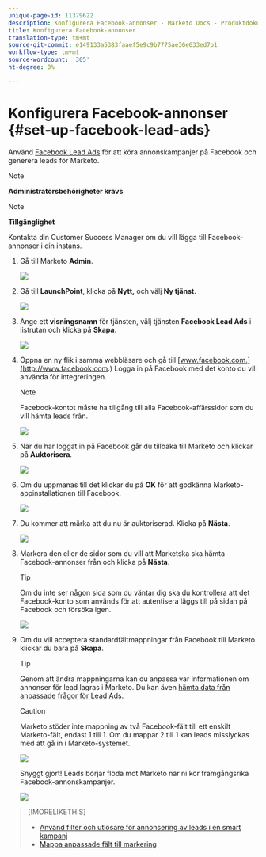 ```yaml
---
unique-page-id: 11379622
description: Konfigurera Facebook-annonser - Marketo Docs - Produktdokumentation
title: Konfigurera Facebook-annonser
translation-type: tm+mt
source-git-commit: e149133a5383faaef5e9c9b7775ae36e633ed7b1
workflow-type: tm+mt
source-wordcount: '305'
ht-degree: 0%

---
```



# Konfigurera Facebook-annonser {#set-up-facebook-lead-ads}

Använd [Facebook Lead Ads](https://www.facebook.com/business/a/lead-ads) för att köra annonskampanjer på Facebook och generera leads för Marketo.

>[!NOTE]
>
>**Administratörsbehörigheter krävs**

>[!NOTE]
>
>**Tillgänglighet**
>
>Kontakta din Customer Success Manager om du vill lägga till Facebook-annonser i din instans.

1. Gå till Marketo **Admin**.

   ![](assets/image2016-11-29-10-3a50-3a29.png)

1. Gå till **LaunchPoint**, klicka på **Nytt,** och välj **Ny tjänst**.

   ![](assets/image2016-11-29-10-3a51-3a11.png)

1. Ange ett **visningsnamn** för tjänsten, välj tjänsten **Facebook Lead Ads** i listrutan och klicka på **Skapa**.

   ![](assets/image2016-11-29-10-3a51-3a47.png)

1. Öppna en ny flik i samma webbläsare och gå till [www.facebook.com.](http://www.facebook.com.) Logga in på Facebook med det konto du vill använda för integreringen.

   >[!NOTE]
   >
   >Facebook-kontot måste ha tillgång till alla Facebook-affärssidor som du vill hämta leads från.

   ![](assets/image2016-11-29-10-3a52-3a29.png)

1. När du har loggat in på Facebook går du tillbaka till Marketo och klickar på **Auktorisera**.

   ![](assets/image2016-11-29-10-3a52-3a51.png)

1. Om du uppmanas till det klickar du på **OK** för att godkänna Marketo-appinstallationen till Facebook.

   ![](assets/image2016-11-29-10-3a56-3a3.png)

1. Du kommer att märka att du nu är auktoriserad. Klicka på **Nästa**.

   ![](assets/image2016-11-29-10-3a56-3a28.png)

1. Markera den eller de sidor som du vill att Marketska ska hämta Facebook-annonser från och klicka på **Nästa**.

   >[!TIP]
   >
   >Om du inte ser någon sida som du väntar dig ska du kontrollera att det Facebook-konto som används för att autentisera läggs till på sidan på Facebook och försöka igen.

   ![](assets/image2016-11-29-10-3a58-3a36.png)

1. Om du vill acceptera standardfältmappningar från Facebook till Marketo klickar du bara på **Skapa**.

   >[!TIP]
   >
   >Genom att ändra mappningarna kan du anpassa var informationen om annonser för lead lagras i Marketo. Du kan även [hämta data från anpassade frågor för Lead Ads](set-up-facebook-lead-ads/map-custom-fields-to-marketo.md).

   >[!CAUTION]
   >
   >Marketo stöder inte mappning av två Facebook-fält till ett enskilt Marketo-fält, endast 1 till 1. Om du mappar 2 till 1 kan leads misslyckas med att gå in i Marketo-systemet.

   ![](assets/image2016-11-29-11-3a0-3a2.png)

   Snyggt gjort! Leads börjar flöda mot Marketo när ni kör framgångsrika Facebook-annonskampanjer.

   ![](assets/image2016-11-29-12-3a32-3a54.png)

>[!MORELIKETHIS]
>
>* [Använd filter och utlösare för annonsering av leads i en smart kampanj](use-lead-ads-filters-and-triggers-in-a-smart-campaign.md)
>* [Mappa anpassade fält till markering](set-up-facebook-lead-ads/map-custom-fields-to-marketo.md)

>



